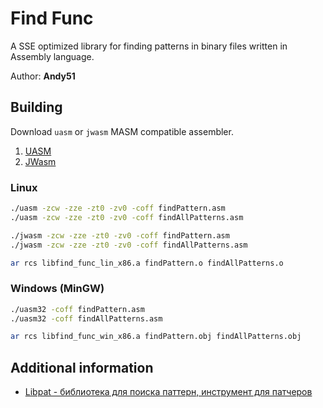 Find Func
=========

A SSE optimized library for finding patterns in binary files written in Assembly language.

Author: **Andy51**

## Building

Download `uasm` or `jwasm` MASM compatible assembler.

1. [UASM](https://www.terraspace.co.uk/uasm.html)
2. [JWasm](https://github.com/JWasm/JWasm)


### Linux

```bash
./uasm -zcw -zze -zt0 -zv0 -coff findPattern.asm
./uasm -zcw -zze -zt0 -zv0 -coff findAllPatterns.asm

./jwasm -zcw -zze -zt0 -zv0 -coff findPattern.asm
./jwasm -zcw -zze -zt0 -zv0 -coff findAllPatterns.asm

ar rcs libfind_func_lin_x86.a findPattern.o findAllPatterns.o
```

### Windows (MinGW)

```bash
./uasm32 -coff findPattern.asm
./uasm32 -coff findAllPatterns.asm

ar rcs libfind_func_win_x86.a findPattern.obj findAllPatterns.obj
```

## Additional information

* [Libpat - библиотека для поиска паттерн, инструмент для патчеров](https://forum.motofan.ru/index.php?showtopic=174598)

